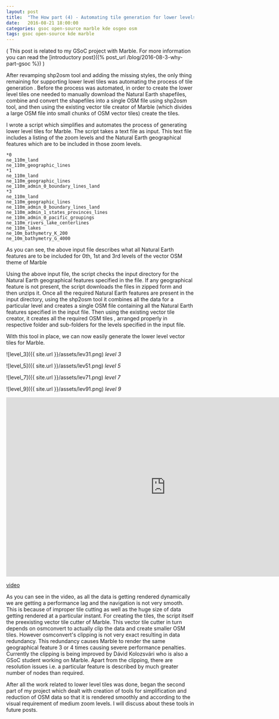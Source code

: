 ```yaml
---
layout: post
title:  "The How part (4) - Automating tile generation for lower levels"
date:   2016-08-21 18:00:00
categories: gsoc open-source marble kde osgeo osm
tags: gsoc open-source kde marble
---
```


( This post is related to my GSoC project with Marble. For more information you can read the [introductory post]({% post_url /blog/2016-08-3-why-part-gsoc %}) )

After revamping shp2osm tool and adding the missing styles, the only thing remaining for supporting lower level tiles was automating the process of tile generation . Before the process was automated, in order to create the lower level tiles one needed to manually download the Natural Earth shapefiles, combine and convert the shapefiles into a single OSM file using shp2osm tool, and then using the existing vector tile creator of Marble (which divides a large OSM file into small chunks of OSM vector tiles) create the tiles.

I wrote a script which simplifies and automates the process of generating lower level tiles for Marble. The script takes a text file as input. This text file includes a listing of the zoom levels and the Natural Earth geographical features which are to be included in those zoom levels.

```
*0
ne_110m_land
ne_110m_geographic_lines
*1
ne_110m_land
ne_110m_geographic_lines
ne_110m_admin_0_boundary_lines_land
*3
ne_110m_land
ne_110m_geographic_lines
ne_110m_admin_0_boundary_lines_land
ne_110m_admin_1_states_provinces_lines
ne_110m_admin_0_pacific_groupings
ne_110m_rivers_lake_centerlines
ne_110m_lakes
ne_10m_bathymetry_K_200
ne_10m_bathymetry_G_4000
```
As you can see, the above input file describes what all Natural Earth features are to be included for 0th, 1st and 3rd levels of the vector OSM theme of Marble

Using the above input file, the script checks the input directory for the Natural Earth geographical features specified in the file. If any geographical feature is not present, the script downloads the files in zipped form and then unzips it. Once all the required Natural Earth features are present in the input directory, using the shp2osm tool it combines all the data for a particular level and creates a single OSM file containing all the Natural Earth features specified in the input file. Then using the existing vector tile creator, it creates all the required OSM tiles , arranged properly in respective folder and sub-folders for the levels specified in the input file.

With this tool in place, we can now easily generate the lower level vector tiles for Marble.

![level_3]({{ site.url }}/assets/lev31.png)
*level 3*

![level_5]({{ site.url }}/assets/lev51.png)
*level 5*

![level_7]({{ site.url }}/assets/lev71.png)
*level 7*

![level_9]({{ site.url }}/assets/lev91.png)
*level 9*

<iframe width="854" height="480" src="https://www.youtube.com/embed/4pEJYOS62KQ" frameborder="0" allowfullscreen></iframe>

[video](https://youtu.be/4pEJYOS62KQ)

As you can see in the video, as all the data is getting rendered dynamically we are getting a performance lag and the navigation is not very smooth. This is because of improper tile cutting as well as the huge size of data getting rendered at a particular instant. For creating the tiles, the script itself the preexisting vector tile cutter of Marble. This vector tile cutter in turn depends on osmconvert to actually clip the data and create smaller OSM tiles. However osmconvert's clipping is not very exact resulting in data redundancy. This redundancy causes Marble to render the same geographical feature 3 or 4 times causing severe performance penalties. Currently the clipping is being improved by Dávid Kolozsvári who is also a GSoC student working on Marble.
Apart from the clipping, there are resolution issues i.e. a particular feature is described by much greater number of nodes than required.

After all the work related to lower level tiles was done, began the second part of my project which dealt with creation of tools for simplification and reduction of OSM data so that it is rendered smoothly and according to the visual requirement of medium zoom levels. I will discuss about these tools in future posts.

